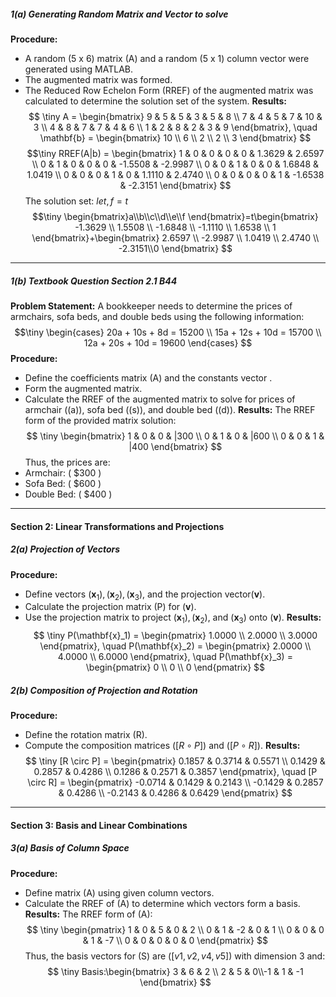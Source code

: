 ##### 1(a) Generating Random Matrix and Vector to solve 
**Procedure:**
- A random (5 x 6) matrix (A) and a random (5 x 1) column vector  were generated using MATLAB.
- The augmented matrix was formed.
- The Reduced Row Echelon Form (RREF) of the augmented matrix was calculated to determine the solution set of the system.
**Results:** $$ \tiny A = \begin{bmatrix}
9 & 5 & 5 & 3 & 5 & 8 \\
7 & 4 & 5 & 7 & 10 & 3 \\
4 & 8 & 7 & 7 & 4 & 6 \\
1 & 2 & 8 & 2 & 3 & 9
\end{bmatrix}, \quad \mathbf{b} = \begin{bmatrix}
10 \\
6 \\
2 \\
2 \\
3
\end{bmatrix} $$$$\tiny RREF(A|b) = \begin{bmatrix} 1 & 0 & 0 & 0 & 0 & 1.3629 & 2.6597 \\ 0 & 1 & 0 & 0 & 0 & -1.5508 & -2.9987 \\ 0 & 0 & 1 & 0 & 0 & 1.6848 & 1.0419 \\ 0 & 0 & 0 & 1 & 0 & 1.1110 & 2.4740 \\ 0 & 0 & 0 & 0 & 1 & -1.6538 & -2.3151 \end{bmatrix} $$ The solution set: $let,f=t$
$$\tiny \begin{bmatrix}a\\b\\c\\d\\e\\f
\end{bmatrix}=t\begin{bmatrix}
-1.3629 \\
1.5508 \\
-1.6848 \\
-1.1110 \\
1.6538 \\ 1
\end{bmatrix}+\begin{bmatrix} 2.6597 \\ -2.9987 \\ 1.0419 \\ 2.4740 \\ -2.3151\\0 \end{bmatrix} $$
---
##### 1(b) Textbook Question Section 2.1 B44
**Problem Statement:** A bookkeeper needs to determine the prices of armchairs, sofa beds, and double beds using the following information: $$\tiny \begin{cases} 20a + 10s + 8d = 15200 \\ 15a + 12s + 10d = 15700 \\ 12a + 20s + 10d = 19600 \end{cases} $$
**Procedure:**
- Define the coefficients matrix (A) and the constants vector .
- Form the augmented matrix.
- Calculate the RREF of the augmented matrix to solve for prices of armchair ((a)), sofa bed ((s)), and double bed ((d)).
**Results:** The RREF form of the provided matrix solution: 
$$ \tiny \begin{bmatrix}
1 & 0 & 0 & |300 \\
0 & 1 & 0 & |600 \\
0 & 0 & 1 & |400
\end{bmatrix} $$
Thus, the prices are:
- Armchair: ( $300 )
- Sofa Bed: ( $600 )
- Double Bed: ( $400 )
---
#### Section 2: Linear Transformations and Projections
##### 2(a) Projection of Vectors
**Procedure:**
- Define vectors $(\mathbf{x}_1), (\mathbf{x}_2), (\mathbf{x}_3),$ and the projection vector$(\mathbf{v})$.
- Calculate the projection matrix (P) for $(\mathbf{v})$.
- Use the projection matrix to project $(\mathbf{x}_1), (\mathbf{x}_2)$, and $(\mathbf{x}_3)$ onto $(\mathbf{v})$.
**Results:** $$ \tiny P(\mathbf{x}_1) = \begin{pmatrix} 1.0000 \\ 2.0000 \\ 3.0000 \end{pmatrix}, \quad P(\mathbf{x}_2) = \begin{pmatrix} 2.0000 \\ 4.0000 \\ 6.0000 \end{pmatrix}, \quad P(\mathbf{x}_3) = \begin{pmatrix} 0 \\ 0 \\ 0 \end{pmatrix} $$
##### 2(b) Composition of Projection and Rotation
**Procedure:**
- Define the rotation matrix (R).
- Compute the composition matrices $([R \circ P])$ and $([P \circ R])$.
**Results:** 
$$ \tiny [R \circ P] = \begin{pmatrix} 0.1857 & 0.3714 & 0.5571 \\ 0.1429 & 0.2857 & 0.4286 \\ 0.1286 & 0.2571 & 0.3857 \end{pmatrix}, \quad [P \circ R] = \begin{pmatrix} -0.0714 & 0.1429 & 0.2143 \\ -0.1429 & 0.2857 & 0.4286 \\ -0.2143 & 0.4286 & 0.6429 \end{pmatrix} $$
---
#### Section 3: Basis and Linear Combinations
##### 3(a) Basis of Column Space
**Procedure:**
- Define matrix (A) using given column vectors.
- Calculate the RREF of (A) to determine which vectors form a basis.
**Results:** The RREF form of (A): $$ \tiny \begin{pmatrix} 1 & 0 & 5 & 0 & 2 \\ 0 & 1 & -2 & 0 & 1 \\ 0 & 0 & 0 & 1 & -7 \\ 0 & 0 & 0 & 0 & 0 \end{pmatrix} $$
Thus, the basis vectors for (S) are $([v1, v2, v4, v5])$ with dimension 3 and: $$ \tiny
Basis:\begin{bmatrix}
3 & 6 & 2 \\ 2 & 5 & 0\\-1 & 1 & -1
\end{bmatrix}
$$



